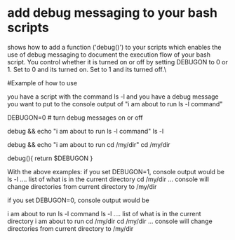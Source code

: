 # add debug messaging to your bash scripts

shows how to add a function ('debug()') to your scripts which enables the use of debug messaging
to document the execution flow of your bash script.  You control whether it is turned on or off
by setting DEBUGON to 0 or 1.   Set to 0 and its turned on.  Set to 1 and its turned off.\

#Example of how to use

you have a script with the command ls -l and you have a debug message you want to put to the console output
of "i am about to run ls -l command"

DEBUGON=0  # turn debug messages on or off

debug && echo "i am about to run ls -l command"
ls -l

debug && echo "i am about to run cd /my/dir"
cd /my/dir

debug(){
    return $DEBUGON
    }
    
With the above examples:
if you set DEBUGON=1, console output would be
ls -l
    .... list of what is in the current directory
cd /my/dir
    ... console will change directories from current directory to /my/dir
    
if you set DEBUGON=0, console output would be

i am about to run ls -l command
ls -l
    .... list of what is in the current directory
i am about to run cd /my/dir
cd /my/dir
    ... console will change directories from current directory to /my/dir
